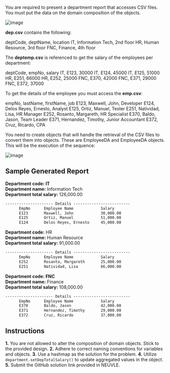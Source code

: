 You are required to present a department report that accesses CSV files. You must put the data on the domain composition of the objects.

![image](https://github.com/ArenJohnD/Lab-Assignment-5/assets/152838648/9c5997b7-4539-4cc2-be1d-8f301cea021c)

**dep.csv** contains the following:

deptCode, deptName, location
IT, Information Tech, 2nd floor
HR, Human Resource, 3rd floor
FNC, Finance, 4th floor

The **deptemp.csv** is referenced to get the salary  of the employees per department:

deptCode, empNo, salary
IT, E123, 30000
IT, E124, 45000
IT, E125, 51000
HR, E251, 66000
HR, E252, 25000
FNC, E370, 42000
FNC, E371, 29000
FNC, E372, 37000

To get the details of the employee you must access the **emp.csv**:

empNo, lastName, firstName, job
E123, Maxwell, John, Developer
E124, Delos Reyes, Ernesto, Analyst
E125, Ortiz, Manuel, Tester
E251, Natividad, Lisa, HR Manager
E252, Rosanto, Margareth, HR Specialist
E370, Baldo, Jason, Team Leader
E371, Hernandez, Timothy, Junior Accountant
E372, Cruz, Ricardo, CPA

You need to create objects that will handle the retrieval of the CSV files to convert them into objects.  These are EmployeeDA and EmployeeDA objects.  This will be the execution of the sequence:

![image](https://github.com/ArenJohnD/Lab-Assignment-5/assets/152838648/5d60205b-f5b5-438d-a3f9-66f864a84f3e)

## Sample Generated Report

**Department code: IT**  
**Department name:** Information Tech  
**Department total salary:** 126,000.00
```markdown
--------------------- Details -------------------------
      EmpNo      Employee Name            Salary
      E123       Maxwell, John            30,000.00
      E125       Ortiz, Manuel            51,000.00
      E124       Delos Reyes, Ernesto     45,000.00
```

**Department code:** HR  
**Department name:** Human Resource  
**Department total salary:** 91,000.00  
```markdown
--------------------- Details -------------------------
      EmpNo      Employee Name            Salary
      E252       Rosanto, Margareth       25,000.00
      E251       Natividad, Lisa          66,000.00
```

**Department code: FNC**  
**Department name:** Finance  
**Department total salary:** 108,000.00
```markdown
--------------------- Details -------------------------
      EmpNo      Employee Name            Salary
      E370       Baldo, Jason             42,000.00
      E371       Hernandez, Timothy       29,000.00
      E372       Cruz, Ricardo            37,000.00
```

## Instructions
**1.** You are not allowed to alter the composition of domain objects. Stick to the provided design.
**2.** Adhere to correct naming conventions for variables and objects.
**3.** Use a hashmap as the solution for the problem.
**4.** Utilize `department.setDepTotalSalary()` to update aggregated values in the object.
**5.** Submit the GitHub solution link provided in NEUVLE.

